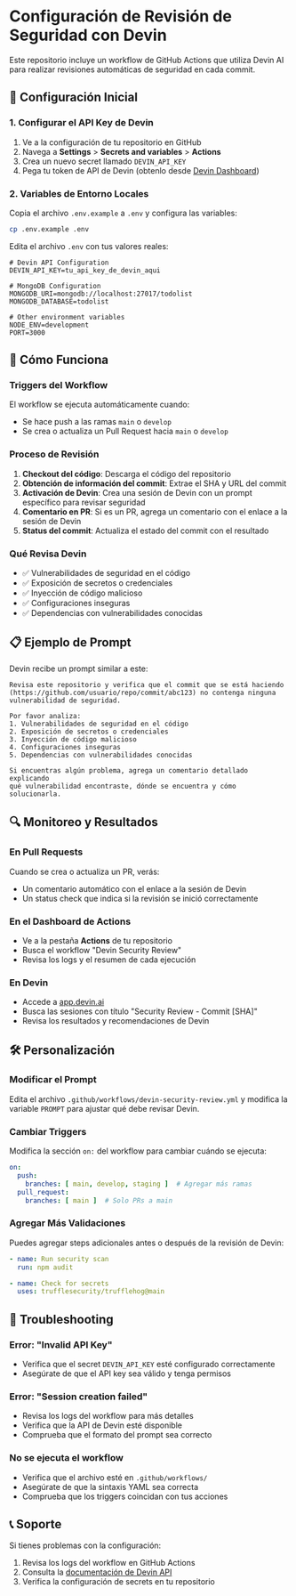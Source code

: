 # Configuración de Revisión de Seguridad con Devin

Este repositorio incluye un workflow de GitHub Actions que utiliza Devin AI para realizar revisiones automáticas de seguridad en cada commit.

## 🔧 Configuración Inicial

### 1. Configurar el API Key de Devin

1. Ve a la configuración de tu repositorio en GitHub
2. Navega a **Settings** > **Secrets and variables** > **Actions**
3. Crea un nuevo secret llamado `DEVIN_API_KEY`
4. Pega tu token de API de Devin (obtenlo desde [Devin Dashboard](https://app.devin.ai))

### 2. Variables de Entorno Locales

Copia el archivo `.env.example` a `.env` y configura las variables:

```bash
cp .env.example .env
```

Edita el archivo `.env` con tus valores reales:

```env
# Devin API Configuration
DEVIN_API_KEY=tu_api_key_de_devin_aqui

# MongoDB Configuration
MONGODB_URI=mongodb://localhost:27017/todolist
MONGODB_DATABASE=todolist

# Other environment variables
NODE_ENV=development
PORT=3000
```

## 🚀 Cómo Funciona

### Triggers del Workflow

El workflow se ejecuta automáticamente cuando:
- Se hace push a las ramas `main` o `develop`
- Se crea o actualiza un Pull Request hacia `main` o `develop`

### Proceso de Revisión

1. **Checkout del código**: Descarga el código del repositorio
2. **Obtención de información del commit**: Extrae el SHA y URL del commit
3. **Activación de Devin**: Crea una sesión de Devin con un prompt específico para revisar seguridad
4. **Comentario en PR**: Si es un PR, agrega un comentario con el enlace a la sesión de Devin
5. **Status del commit**: Actualiza el estado del commit con el resultado

### Qué Revisa Devin

- ✅ Vulnerabilidades de seguridad en el código
- ✅ Exposición de secretos o credenciales
- ✅ Inyección de código malicioso
- ✅ Configuraciones inseguras
- ✅ Dependencias con vulnerabilidades conocidas

## 📋 Ejemplo de Prompt

Devin recibe un prompt similar a este:

```
Revisa este repositorio y verifica que el commit que se está haciendo 
(https://github.com/usuario/repo/commit/abc123) no contenga ninguna 
vulnerabilidad de seguridad.

Por favor analiza:
1. Vulnerabilidades de seguridad en el código
2. Exposición de secretos o credenciales
3. Inyección de código malicioso
4. Configuraciones inseguras
5. Dependencias con vulnerabilidades conocidas

Si encuentras algún problema, agrega un comentario detallado explicando 
qué vulnerabilidad encontraste, dónde se encuentra y cómo solucionarla.
```

## 🔍 Monitoreo y Resultados

### En Pull Requests

Cuando se crea o actualiza un PR, verás:
- Un comentario automático con el enlace a la sesión de Devin
- Un status check que indica si la revisión se inició correctamente

### En el Dashboard de Actions

- Ve a la pestaña **Actions** de tu repositorio
- Busca el workflow "Devin Security Review"
- Revisa los logs y el resumen de cada ejecución

### En Devin

- Accede a [app.devin.ai](https://app.devin.ai)
- Busca las sesiones con título "Security Review - Commit [SHA]"
- Revisa los resultados y recomendaciones de Devin

## 🛠️ Personalización

### Modificar el Prompt

Edita el archivo `.github/workflows/devin-security-review.yml` y modifica la variable `PROMPT` para ajustar qué debe revisar Devin.

### Cambiar Triggers

Modifica la sección `on:` del workflow para cambiar cuándo se ejecuta:

```yaml
on:
  push:
    branches: [ main, develop, staging ]  # Agregar más ramas
  pull_request:
    branches: [ main ]  # Solo PRs a main
```

### Agregar Más Validaciones

Puedes agregar steps adicionales antes o después de la revisión de Devin:

```yaml
- name: Run security scan
  run: npm audit

- name: Check for secrets
  uses: trufflesecurity/trufflehog@main
```

## 🚨 Troubleshooting

### Error: "Invalid API Key"
- Verifica que el secret `DEVIN_API_KEY` esté configurado correctamente
- Asegúrate de que el API key sea válido y tenga permisos

### Error: "Session creation failed"
- Revisa los logs del workflow para más detalles
- Verifica que la API de Devin esté disponible
- Comprueba que el formato del prompt sea correcto

### No se ejecuta el workflow
- Verifica que el archivo esté en `.github/workflows/`
- Asegúrate de que la sintaxis YAML sea correcta
- Comprueba que los triggers coincidan con tus acciones

## 📞 Soporte

Si tienes problemas con la configuración:
1. Revisa los logs del workflow en GitHub Actions
2. Consulta la [documentación de Devin API](https://docs.devin.ai)
3. Verifica la configuración de secrets en tu repositorio
